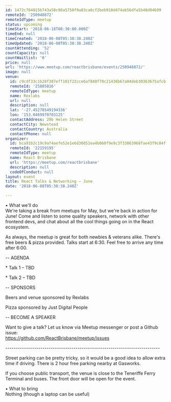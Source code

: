 ```yaml
---
id: 1472c704015b743a58c98a5750f9a83ca6cf2beb910d474ab56dfa5b40d04699
remoteId: '250948872'
remoteIdType: meetup
status: upcoming
timeStart: '2018-06-18T08:30:00.000Z'
timeEnd: null
timeCreated: '2018-06-08T05:38:38.240Z'
timeUpdated: '2018-06-08T05:38:38.240Z'
countAttending: '52'
countCapacity: null
countWaitlist: '0'
price: null
url: 'https://www.meetup.com/reactbrisbane/events/250948872/'
image: null
venue:
  id: c9cdf33c1b28f387eff101f22cce6af840f70c21436b67a04deb30363675afcb
  remoteId: '25805816'
  remoteIdType: meetup
  name: Rexlabs
  url: null
  description: null
  lat: '-27.45278549194336'
  lon: '153.0469970703125'
  contactAddress: 29b Helen Street
  contactCity: Newstead
  contactCountry: Australia
  contactPhone: null
organizer:
  id: bca91b2c19c9af4aefe52e1e6d30851ea4b060f9e9c3f33863968fae43f9c84f
  remoteId: '22159195'
  remoteIdType: meetup
  name: React Brisbane
  url: 'https://meetup.com/reactbrisbane'
  description: null
  codeOfConduct: null
layout: event
title: React Talks & Networking — June
date: '2018-06-08T05:38:38.240Z'

---
```

<p>• What we'll do<br/>We're taking a break from meetups for May, but we're back in action for June! Come and listen to some quality speakers, network with other frontend devs, and chat about all the cool things going on in the React ecosystem.</p> <p>As always, the meetup is great for both newbies &amp; veterans alike. There's free beers &amp; pizza provided. Talks start at 6:30. Feel free to arrive any time after 6:00.</p> <p>-- AGENDA</p> <p>* Talk 1 – TBD</p> <p>* Talk 2 – TBD</p> <p>-- SPONSORS</p> <p>Beers and venue sponsored by Rexlabs</p> <p>Pizza sponsored by Just Digital People</p> <p>-- BECOME A SPEAKER</p> <p>Want to give a talk? Let us know via Meetup messenger or post a Github issue:<br/><a href="https://github.com/ReactBrisbane/meetup/issues" class="linkified">https://github.com/ReactBrisbane/meetup/issues</a></p> <p>---------------------------------------------------------------------------</p> <p>Street parking can be pretty tricky, so it would be a good idea to allow extra time if driving. There is 2 hour free parking nearby at Gasworks.</p> <p>If you choose public transport, the venue is close to the Teneriffe Ferry Terminal and buses. The front door will be open for the event.</p> <p>• What to bring<br/>Nothing (though a laptop can be useful)</p>
